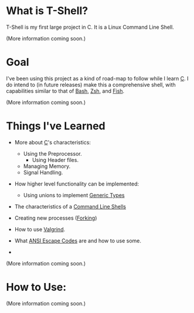 # What is T-Shell?

  T-Shell is my first large project in C. It is a Linux Command Line Shell.
  
  (More information coming soon.)
  
# Goal
  I've been using this project as a kind of road-map to follow while I learn [C][C Programming Language].
  I do intend to (in future releases) make this a comprehensive shell, with capabilities similar to that of [Bash][Bash], [Zsh][Z Shell], and [Fish][Fish].
  
  (More information coming soon.)
  
# Things I've Learned
  - More about [C][C Programming Language]'s characteristics:
    - Using the Preprocessor.
    	- Using Header files.
    - Managing Memory.
    - Signal Handling.
  
  - How higher level functionality can be implemented:
    - Using unions to implement [Generic Types][Generic Programming]

  - The characteristics of a [Command Line Shells][Shell]
  - Creating new processes ([Forking][Fork])
  - How to use [Valgrind][Valgrind].
  - What [ANSI Escape Codes][ANSI Escape Codes] are and how to use some.
  - 
  (More information coming soon.)

# How to Use:

(More information coming soon.)
  
[C Programming Language]: http://en.wikipedia.org/wiki/C_(programming_language)
[Valgrind]: http://en.wikipedia.org/wiki/Valgrind
[Fork]: http://en.wikipedia.org/wiki/Fork_(system_call)
[ANSI Escape Codes]: http://en.wikipedia.org/wiki/ANSI_escape_code
[Generic Programming]: http://en.wikipedia.org/wiki/Generic_programming
[Shell]: http://en.wikipedia.org/wiki/Shell_(computing)
[Bash]: http://en.wikipedia.org/wiki/Bash_(Unix_shell)
[Z Shell]: http://en.wikipedia.org/wiki/Z_shell
[Fish]: http://en.wikipedia.org/wiki/Friendly_interactive_shell
